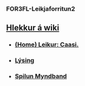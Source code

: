 ### FOR3FL-Leikjaforritun2

## [Hlekkur á wiki](https://github.com/robertatli/FOR3FL-Leikjaforritun2/wiki)
* ### [(Home) Leikur: Caasi.](https://github.com/robertatli/FOR3FL-Leikjaforritun2/blob/master/wikipages/wikipage1.md)
* ### [Lýsing](https://github.com/robertatli/FOR3FL-Leikjaforritun2/blob/master/wikipages/wikipage2.md)
* ### [Spilun Myndband](https://github.com/robertatli/FOR3FL-Leikjaforritun2/blob/master/wikipages/wikipage3.md)
